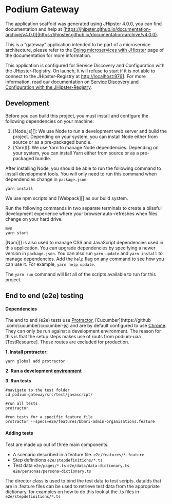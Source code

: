 # Podium Gateway

The application scaffold was generated using JHipster 4.0.0, you can find documentation and help at [https://jhipster.github.io/documentation-archive/v4.0.0](https://jhipster.github.io/documentation-archive/v4.0.0).

This is a "gateway" application intended to be part of a microservice architecture, please refer to the [Doing 
microservices with JHipster](http://www.jhipster.tech/documentation-archive/v4.0.0/microservices-architecture/) page of the documentation for more information.

This application is configured for Service Discovery and Configuration with the JHipster-Registry. On launch, it will
 refuse to start if it is not able to connect to the JHipster-Registry at [http://localhost:8761](http://localhost:8761). For more information, read our documentation on [Service Discovery and Configuration with the JHipster-Registry](http://www.jhipster.tech/documentation-archive/v4.0.0/microservices-architecture/#jhipster-registry).

## Development

Before you can build this project, you must install and configure the following dependencies on your machine:
1. [Node.js][]: We use Node to run a development web server and build the project.
   Depending on your system, you can install Node either from source or as a pre-packaged bundle.
2. [Yarn][]: We use Yarn to manage Node dependencies.
   Depending on your system, you can install Yarn either from source or as a pre-packaged bundle.

After installing Node, you should be able to run the following command to install development tools.
You will only need to run this command when dependencies change in `package.json`.

    yarn install

We use npm scripts and [Webpack][] as our build system.

Run the following commands in two separate terminals to create a blissful development experience where your browser
auto-refreshes when files change on your hard drive.

    mvn
    yarn start

[Npm][] is also used to manage CSS and JavaScript dependencies used in this application. You can upgrade dependencies by
specifying a newer version in `package.json`. You can also run `yarn update` and `yarn install` to manage dependencies.
Add the `help` flag on any command to see how you can use it. For example, `yarn help update`.

The `yarn run` command will list all of the scripts available to run for this project.

## <a href="e2e-testing"></a> End to end (e2e) testing

#### Dependencies
The end to end (e2e) tests use [Protractor](http://www.protractortest.org/#/), [Cucumber](https://github
.com/cucumber/cucumber-js) and are by default configured to use [Chrome](https://www.google.com/chrome/browser/desktop/index.html). They can only be run against a development environment.
The reason for this is that the setup steps makes use of routs from podium-uaa [TestResource]. These routes are excluded for production.

**1. Install protractor:**
~~~
yarn global add protractor
~~~

**2. Run a development [environment](../README.md#development)**

**3. Run tests**
~~~
#navigate to the test folder
cd podium-gateway/src/test/javascript/

#run all tests
protractor

#run tests for a specific feature file
protractor --specs=e2e/features/bbmri-admin-organisations.feature
~~~

#### Adding tests
Test are made up out of three main components.
- A scenario described in a feature file. `e2e/features/*.feature`
- Step definitions `e2e/stepdefinitions/*.ts`
- Test data `e2e/pages/*.ts` `e2e/data/data-dictionary.ts` `e2e/personas/persona-dictionary.ts`

The director class is used to bind the test data to test scripts. dataIds that are in .feature files can be used to 
retrieve test data from the appropriate dictionary.
for examples on how to do this look at the .ts files in `e2e/stepdefinitions/*.ts`
